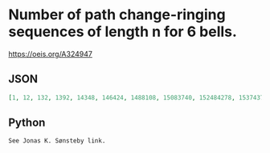 # Number of path change\-ringing sequences of length n for 6 bells\.
https://oeis.org/A324947
## JSON
```JSON
[1, 12, 132, 1392, 14348, 146424, 1488108, 15083740, 152484278, 1537437464, 15465605806, 155275855726, 1556493430588]
```
## Python
```Python
See Jonas K. Sønsteby link.
```
